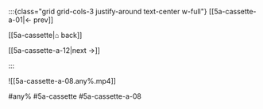:::{class="grid grid-cols-3 justify-around text-center w-full"}
[[5a-cassette-a-01|← prev]]

[[5a-cassette|⌂ back]]

[[5a-cassette-a-12|next →]]

:::

![[5a-cassette-a-08.any%.mp4]]

#any% #5a-cassette #5a-cassette-a-08